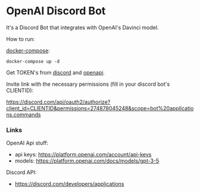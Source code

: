 # OpenAI Discord Bot

It's a Discord Bot that integrates with OpenAI's Davinci model.

How to run:

[docker-compose](https://docs.docker.com/get-started/08_using_compose/):

`docker-compose up -d`

Get TOKEN's from [discord](https://discord.js.org/#/) and [openapi](https://openai.com/api/).

Invite link with the necessary permissions (fill in your discord bot's CLIENTID):

https://discord.com/api/oauth2/authorize?client_id=CLIENTID&permissions=274878045248&scope=bot%20applications.commands

### Links

OpenAI Api stuff: 
- api keys: https://platform.openai.com/account/api-keys
- models: https://platform.openai.com/docs/models/gpt-3-5

Discord API:
- https://discord.com/developers/applications
